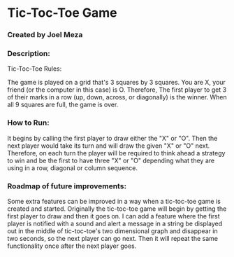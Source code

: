 # Tic-Toc-Toe Game
### Created by Joel Meza
### Description: 

Tic-Toc-Toe Rules:

The game is played on a grid that's 3 squares by 3 squares.
You are X, your friend (or the computer in this case) is O.
Therefore, The first player to get 3 of their marks in a row (up, down, across, or diagonally) is the winner.
When all 9 squares are full, the game is over.

### How to Run:

It begins by calling the first player to draw either the "X" or "O". Then the next player would take its turn and will draw the given "X" or "O" next. Therefore, on each turn the player will be required to think ahead a strategy to win and be the first to have three "X" or "O" depending what they are using in a row, diagonal or column sequence. 

### Roadmap of future improvements:
Some extra features can be improved in a way when a tic-toc-toe game is created and started. Originally the tic-toc-toe game will begin by getting the first player to draw and then it goes on. I can add a feature where the first player is notified with a sound and alert a message in a string be displayed out in the middle of tic-toc-toe's two dimensional graph and disappear in two seconds, so the next player can go next. Then it will repeat the same functionality once after the next player goes.

